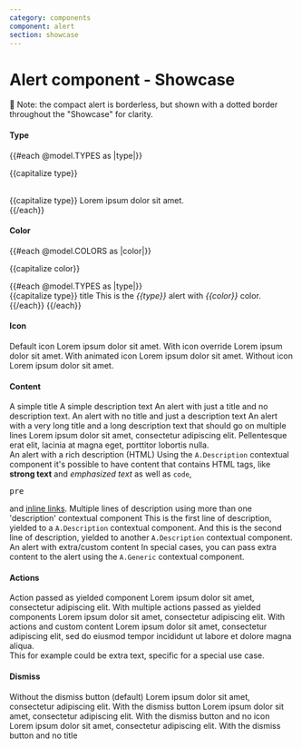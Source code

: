 ```yaml
---
category: components
component: alert
section: showcase
---
```


<h1>Alert component - Showcase</h1>

<section data-test-percy data-section="showcase">
  

  <p class="dummy-paragraph">👀 Note: the compact alert is borderless, but shown with a dotted border throughout the
    "Showcase" for clarity.</p>

  <h4 class="dummy-h4">Type</h4>
  {{#each @model.TYPES as |type|}}
    <p class="dummy-paragraph">{{capitalize type}}</p>
    <br />
    <div class="dummy-alert-sample-item--type-{{type}}">
      <Hds::Alert @type={{type}} as |A|>
        <A.Title>{{capitalize type}}</A.Title>
        <A.Description>Lorem ipsum dolor sit amet.</A.Description>
      </Hds::Alert>
    </div>
  {{/each}}

  <h4 class="dummy-h4">Color</h4>
  <div class="dummy-alert-sample-grid">
    {{#each @model.COLORS as |color|}}
      <p class="dummy-paragraph dummy-alert-sample-grid__title">{{capitalize color}}</p>
      {{#each @model.TYPES as |type|}}
        <div class="dummy-alert-sample-item--type-{{type}}">
          <Hds::Alert @type={{type}} @color={{color}} as |A|>
            <A.Title>{{capitalize type}} title</A.Title>
            <A.Description>This is the <em>{{type}}</em> alert with <em>{{color}}</em> color.</A.Description>
          </Hds::Alert>
        </div>
      {{/each}}
    {{/each}}
  </div>

  <h4 class="dummy-h4">Icon</h4>
  <div class="dummy-alert-sample-grid">
    <Hds::Alert @type="inline" @color="highlight" as |A|>
      <A.Title>Default icon</A.Title>
      <A.Description>Lorem ipsum dolor sit amet.</A.Description>
    </Hds::Alert>
    <Hds::Alert @type="inline" @color="highlight" @icon="meh" as |A|>
      <A.Title>With icon override</A.Title>
      <A.Description>Lorem ipsum dolor sit amet.</A.Description>
    </Hds::Alert>
    <Hds::Alert @type="inline" @color="highlight" @icon="running" as |A|>
      <A.Title>With animated icon</A.Title>
      <A.Description>Lorem ipsum dolor sit amet.</A.Description>
    </Hds::Alert>
    <Hds::Alert @type="inline" @color="highlight" @icon="" as |A|>
      <A.Title>Without icon</A.Title>
      <A.Description>Lorem ipsum dolor sit amet.</A.Description>
    </Hds::Alert>
  </div>

  <h4 class="dummy-h4">Content</h4>
  <div class="dummy-alert-sample-grid dummy-alert-sample-grid--wide-content">
    <div class="dummy-alert-sample-grid__column">
      <Hds::Alert @type="inline" @color="success" as |A|>
        <A.Title>A simple title</A.Title>
        <A.Description>A simple description text</A.Description>
      </Hds::Alert>
      <Hds::Alert @type="inline" @color="success" as |A|>
        <A.Title>An alert with just a title and no description text.</A.Title>
      </Hds::Alert>
      <Hds::Alert @type="inline" @color="success" as |A|>
        <A.Description>An alert with no title and just a description text</A.Description>
      </Hds::Alert>
      <Hds::Alert @type="inline" @color="success" as |A|>
        <A.Title>An alert with a very long title and a long description text that should go on multiple lines</A.Title>
        <A.Description>Lorem ipsum dolor sit amet, consectetur adipiscing elit. Pellentesque erat elit, lacinia at magna
          eget, porttitor lobortis nulla.</A.Description>
      </Hds::Alert>
    </div>
    <div class="dummy-alert-sample-grid__column">
      <Hds::Alert @type="inline" @color="success" as |A|>
        <A.Title>An alert with a rich description (HTML)</A.Title>
        <A.Description>Using the
          <code>A.Description</code>
          contextual component it's possible to have content that contains HTML tags, like
          <strong>strong text</strong>
          and
          <em>emphasized text</em>
          as well as
          <code>code</code>,
          <pre>pre</pre>
          and
          <a href="#">inline links</a>.</A.Description>
      </Hds::Alert>
      <Hds::Alert @type="inline" @color="success" as |A|>
        <A.Title>Multiple lines of description using more than one 'description' contextual component</A.Title>
        <A.Description>This is the first line of description, yielded to a
          <code>A.Description</code>
          contextual component.</A.Description>
        <A.Description>And this is the second line of description, yielded to another
          <code>A.Description</code>
          contextual component.</A.Description>
      </Hds::Alert>
      <Hds::Alert @type="inline" @color="success" as |A|>
        <A.Title>An alert with extra/custom content</A.Title>
        <A.Description>In special cases, you can pass extra content to the alert using the
          <code>A.Generic</code>
          contextual component.</A.Description>
        <A.Generic>
          <DummyPlaceholder @text="some generic content" @height="50" @background="#eee" />
        </A.Generic>
      </Hds::Alert>
    </div>
  </div>

  <h4 class="dummy-h4">Actions</h4>
  <div class="dummy-alert-sample-grid dummy-alert-sample-grid--wide-content">
    <Hds::Alert @type="inline" @color="warning" as |A|>
      <A.Title>Action passed as yielded component</A.Title>
      <A.Description>Lorem ipsum dolor sit amet, consectetur adipiscing elit.</A.Description>
      <A.Button @text="Action" @color="secondary" />
    </Hds::Alert>
    <Hds::Alert @type="inline" @color="warning" as |A|>
      <A.Title>With multiple actions passed as yielded components</A.Title>
      <A.Description>Lorem ipsum dolor sit amet, consectetur adipiscing elit.</A.Description>
      <A.Button @text="Secondary" @color="secondary" />
      <A.Button @icon="plus" @text="Tertiary" @color="tertiary" />
      <A.Link::Standalone @icon="plus" @text="Standalone" @href="#" @color="secondary" />
    </Hds::Alert>
    <Hds::Alert @type="inline" @color="warning" as |A|>
      <A.Title>With actions and custom content</A.Title>
      <A.Description>Lorem ipsum dolor sit amet, consectetur adipiscing elit, sed do eiusmod tempor incididunt ut labore
        et dolore magna aliqua.</A.Description>
      <A.Button @text="Action" @color="secondary" />
      <A.Link::Standalone @icon="plus" @text="Action" @href="#" @color="secondary" />
      <A.Generic>
        <div class="dummy-alert-sample-custom-content-after-actions">This for example could be extra text, specific for
          a special use case.</div>
      </A.Generic>
    </Hds::Alert>
  </div>

  <h4 class="dummy-h4">Dismiss</h4>
  <div class="dummy-alert-sample-grid dummy-alert-sample-grid--wide-content">
    <Hds::Alert @type="inline" @color="neutral" as |A|>
      <A.Title>Without the dismiss button (default)</A.Title>
      <A.Description>Lorem ipsum dolor sit amet, consectetur adipiscing elit.</A.Description>
    </Hds::Alert>
    <Hds::Alert
      @type="inline"
      @color="neutral"
      {{! TODO: understand if we can use a generic helper - see https://hashicorp.slack.com/archives/C11JCBJTW/p1648751235987409 }}
      @onDismiss={{this.noop}}
      as |A|
    >
      <A.Title>With the dismiss button</A.Title>
      <A.Description>Lorem ipsum dolor sit amet, consectetur adipiscing elit.</A.Description>
    </Hds::Alert>
    <Hds::Alert @type="inline" @color="neutral" @icon="" @onDismiss={{this.noop}} as |A|>
      <A.Title>With the dismiss button and no icon</A.Title>
      <A.Description>Lorem ipsum dolor sit amet, consectetur adipiscing elit.</A.Description>
    </Hds::Alert>
    <Hds::Alert @type="inline" @color="neutral" @onDismiss={{this.noop}} as |A|>
      <A.Description>With the dismiss button and no title</A.Description>
    </Hds::Alert>
  </div>

</section>
